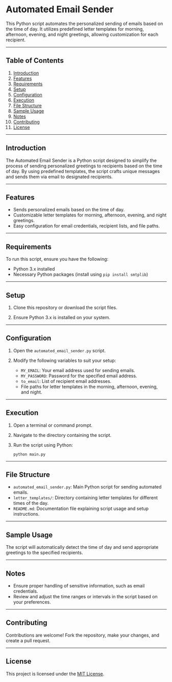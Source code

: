 # Automated Email Sender

This Python script automates the personalized sending of emails based on the time of day. It utilizes predefined letter templates for morning, afternoon, evening, and night greetings, allowing customization for each recipient.

---

## Table of Contents

1. [Introduction](#introduction)
2. [Features](#features)
3. [Requirements](#requirements)
4. [Setup](#setup)
5. [Configuration](#configuration)
6. [Execution](#execution)
7. [File Structure](#file-structure)
8. [Sample Usage](#sample-usage)
9. [Notes](#notes)
10. [Contributing](#contributing)
11. [License](#license)

---

## Introduction

The Automated Email Sender is a Python script designed to simplify the process of sending personalized greetings to recipients based on the time of day. By using predefined templates, the script crafts unique messages and sends them via email to designated recipients.

---

## Features

- Sends personalized emails based on the time of day.
- Customizable letter templates for morning, afternoon, evening, and night greetings.
- Easy configuration for email credentials, recipient lists, and file paths.

---

## Requirements

To run this script, ensure you have the following:

- Python 3.x installed
- Necessary Python packages (install using `pip install smtplib`)

---

## Setup

1. Clone this repository or download the script files.

2. Ensure Python 3.x is installed on your system.

---

## Configuration

1. Open the `automated_email_sender.py` script.

2. Modify the following variables to suit your setup:
    - `MY_EMAIL`: Your email address used for sending emails.
    - `MY_PASSWORD`: Password for the specified email address.
    - `to_email`: List of recipient email addresses.
    - File paths for letter templates in the morning, afternoon, evening, and night.

---

## Execution

1. Open a terminal or command prompt.

2. Navigate to the directory containing the script.

3. Run the script using Python:
    ```
    python main.py
    ```

---

## File Structure

- `automated_email_sender.py`: Main Python script for sending automated emails.
- `letter_templates/`: Directory containing letter templates for different times of the day.
- `README.md`: Documentation file explaining script usage and setup instructions.

---

## Sample Usage

The script will automatically detect the time of day and send appropriate greetings to the specified recipients.

---

## Notes

- Ensure proper handling of sensitive information, such as email credentials.
- Review and adjust the time ranges or intervals in the script based on your preferences.

---

## Contributing

Contributions are welcome! Fork the repository, make your changes, and create a pull request.

---

## License

This project is licensed under the [MIT License](LICENSE).
